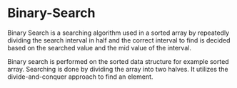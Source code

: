 # Binary-Search
Binary Search is a searching algorithm used in a sorted array by repeatedly dividing the search interval in half and the correct interval to find is decided based on the searched value and the mid value of the interval.

Binary search is performed on the sorted data structure for example sorted array. Searching is done by dividing the array into two halves. It utilizes the divide-and-conquer approach to find an element.
